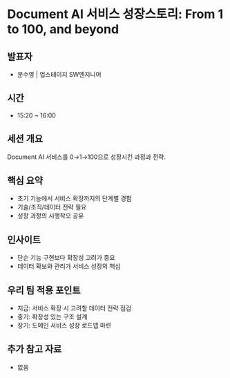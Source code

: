 # Document AI 서비스 성장스토리: From 1 to 100, and beyond

## 발표자
- 문수영 | 업스테이지 SW엔지니어

## 시간
- 15:20 ~ 16:00

## 세션 개요
Document AI 서비스를 0→1→100으로 성장시킨 과정과 전략.

## 핵심 요약

- 초기 기능에서 서비스 확장까지의 단계별 경험
- 기술/조직/데이터 전략 필요
- 성장 과정의 시행착오 공유

## 인사이트

- 단순 기능 구현보다 확장성 고려가 중요
- 데이터 확보와 관리가 서비스 성장의 핵심

## 우리 팀 적용 포인트

- 지금: 서비스 확장 시 고려할 데이터 전략 점검
- 중기: 확장성 있는 구조 설계
- 장기: 도메인 서비스 성장 로드맵 마련

## 추가 참고 자료

- 없음
